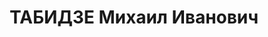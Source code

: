 ---
title: ТАБИДЗЕ Михаил Иванович
description: "Род. в 1899, грузин. Род занятий: до ареста заведующий дорожным отделом\
  \ Тбилисского Райисполкома. Инженер-строитель. \n  Осужден Тройкой при НКВД ГССР\
  \ 09.11.1937. Мера наказания: расстрел с конфискацией личного имущества. Дата расстрела:\
  \ 10.11.1937"
---